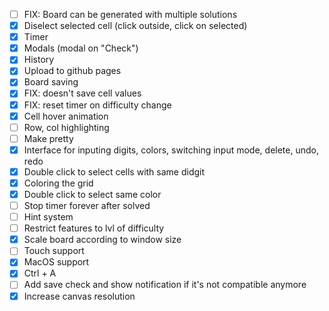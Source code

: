 - [ ] FIX: Board can be generated with multiple solutions
- [x] Diselect selected cell (click outside, click on selected)
- [x] Timer
- [x] Modals (modal on "Check")
- [x] History
- [x] Upload to github pages
- [x] Board saving
- [x] FIX: doesn't save cell values
- [x] FIX: reset timer on difficulty change
- [x] Cell hover animation
- [ ] Row, col highlighting
- [ ] Make pretty
- [x] Interface for inputing digits, colors, switching input mode, delete, undo, redo
- [x] Double click to select cells with same didgit
- [x] Coloring the grid
- [x] Double click to select same color
- [ ] Stop timer forever after solved
- [ ] Hint system
- [ ] Restrict features to lvl of difficulty
- [x] Scale board according to window size
- [ ] Touch support
- [x] MacOS support
- [x] Ctrl + A
- [ ] Add save check and show notification if it's not compatible anymore
- [x] Increase canvas resolution
